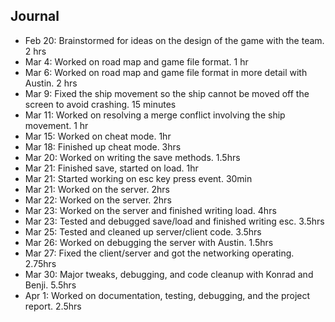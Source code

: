 ## Journal ##

  * Feb 20: Brainstormed for ideas on the design of the game with the team. 2 hrs
  * Mar 4: Worked on road map and game file format. 1 hr
  * Mar 6: Worked on road map and game file format in more detail with Austin. 2 hrs
  * Mar 9: Fixed the ship movement so the ship cannot be moved off the screen to avoid crashing. 15 minutes
  * Mar 11: Worked on resolving a merge conflict involving the ship movement. 1 hr
  * Mar 15: Worked on cheat mode. 1hr
  * Mar 18: Finished up cheat mode. 3hrs
  * Mar 20: Worked on writing the save methods. 1.5hrs
  * Mar 21: Finished save, started on load. 1hr
  * Mar 21: Started working on esc key press event. 30min
  * Mar 21: Worked on the server. 2hrs
  * Mar 22: Worked on the server. 2hrs
  * Mar 23: Worked on the server and finished writing load. 4hrs
  * Mar 23: Tested and debugged save/load and finished writing esc. 3.5hrs
  * Mar 25: Tested and cleaned up server/client code. 3.5hrs
  * Mar 26: Worked on debugging the server with Austin. 1.5hrs
  * Mar 27: Fixed the client/server and got the networking operating. 2.75hrs
  * Mar 30: Major tweaks, debugging, and code cleanup with Konrad and Benji. 5.5hrs
  * Apr 1: Worked on documentation, testing, debugging, and the project report. 2.5hrs